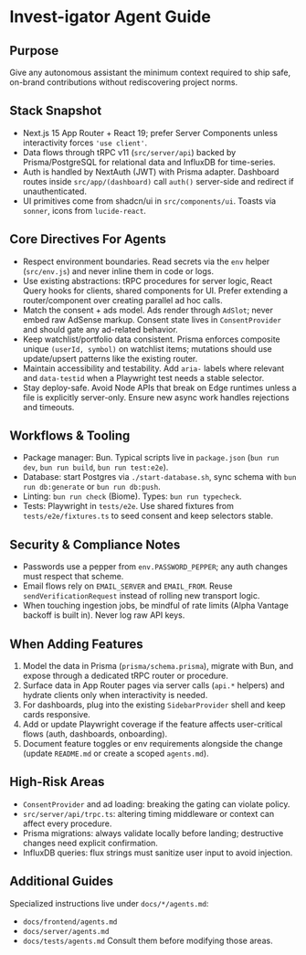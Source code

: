 # Invest-igator Agent Guide

## Purpose
Give any autonomous assistant the minimum context required to ship safe, on-brand contributions without rediscovering project norms.

## Stack Snapshot
- Next.js 15 App Router + React 19; prefer Server Components unless interactivity forces `'use client'`.
- Data flows through tRPC v11 (`src/server/api`) backed by Prisma/PostgreSQL for relational data and InfluxDB for time-series.
- Auth is handled by NextAuth (JWT) with Prisma adapter. Dashboard routes inside `src/app/(dashboard)` call `auth()` server-side and redirect if unauthenticated.
- UI primitives come from shadcn/ui in `src/components/ui`. Toasts via `sonner`, icons from `lucide-react`.

## Core Directives For Agents
- Respect environment boundaries. Read secrets via the `env` helper (`src/env.js`) and never inline them in code or logs.
- Use existing abstractions: tRPC procedures for server logic, React Query hooks for clients, shared components for UI. Prefer extending a router/component over creating parallel ad hoc calls.
- Match the consent + ads model. Ads render through `AdSlot`; never embed raw AdSense markup. Consent state lives in `ConsentProvider` and should gate any ad-related behavior.
- Keep watchlist/portfolio data consistent. Prisma enforces composite unique `(userId, symbol)` on watchlist items; mutations should use update/upsert patterns like the existing router.
- Maintain accessibility and testability. Add `aria-` labels where relevant and `data-testid` when a Playwright test needs a stable selector.
- Stay deploy-safe. Avoid Node APIs that break on Edge runtimes unless a file is explicitly server-only. Ensure new async work handles rejections and timeouts.

## Workflows & Tooling
- Package manager: Bun. Typical scripts live in `package.json` (`bun run dev`, `bun run build`, `bun run test:e2e`).
- Database: start Postgres via `./start-database.sh`, sync schema with `bun run db:generate` or `bun run db:push`.
- Linting: `bun run check` (Biome). Types: `bun run typecheck`.
- Tests: Playwright in `tests/e2e`. Use shared fixtures from `tests/e2e/fixtures.ts` to seed consent and keep selectors stable.

## Security & Compliance Notes
- Passwords use a pepper from `env.PASSWORD_PEPPER`; any auth changes must respect that scheme.
- Email flows rely on `EMAIL_SERVER` and `EMAIL_FROM`. Reuse `sendVerificationRequest` instead of rolling new transport logic.
- When touching ingestion jobs, be mindful of rate limits (Alpha Vantage backoff is built in). Never log raw API keys.

## When Adding Features
1. Model the data in Prisma (`prisma/schema.prisma`), migrate with Bun, and expose through a dedicated tRPC router or procedure.
2. Surface data in App Router pages via server calls (`api.*` helpers) and hydrate clients only when interactivity is needed.
3. For dashboards, plug into the existing `SidebarProvider` shell and keep cards responsive.
4. Add or update Playwright coverage if the feature affects user-critical flows (auth, dashboards, onboarding).
5. Document feature toggles or env requirements alongside the change (update `README.md` or create a scoped `agents.md`).

## High-Risk Areas
- `ConsentProvider` and ad loading: breaking the gating can violate policy.
- `src/server/api/trpc.ts`: altering timing middleware or context can affect every procedure.
- Prisma migrations: always validate locally before landing; destructive changes need explicit confirmation.
- InfluxDB queries: flux strings must sanitize user input to avoid injection.

## Additional Guides
Specialized instructions live under `docs/*/agents.md`:
- `docs/frontend/agents.md`
- `docs/server/agents.md`
- `docs/tests/agents.md`
Consult them before modifying those areas.

